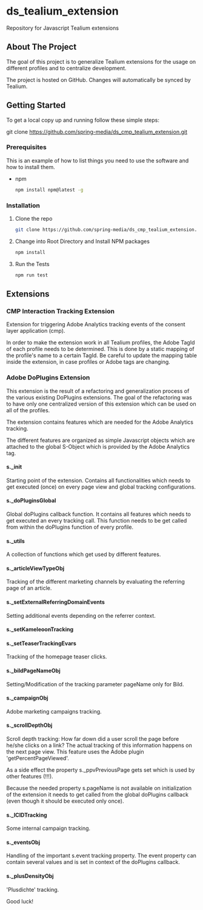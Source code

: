# ds_tealium_extension

Repository for Javascript Tealium extensions

## About The Project

The goal of this project is to generalize Tealium extensions for the usage on different profiles and to centralize
development.

The project is hosted on GitHub. Changes will automatically be synced by Tealium.

<!-- GETTING STARTED -->

## Getting Started

To get a local copy up and running follow these simple steps:

git clone https://github.com/spring-media/ds_cmp_tealium_extension.git

### Prerequisites

This is an example of how to list things you need to use the software and how to install them.

* npm
  ```sh
  npm install npm@latest -g
  ```

### Installation

1. Clone the repo
   ```sh
   git clone https://github.com/spring-media/ds_cmp_tealium_extension.git
   ```
2. Change into Root Directory and Install NPM packages
   ```sh
   npm install
   ```
3. Run the Tests

   ```sh
   npm run test
   ```

## Extensions

### CMP Interaction Tracking Extension

Extension for triggering Adobe Analytics tracking events of the consent layer application (cmp).

In order to make the extension work in all Tealium profiles, the Adobe TagId of each profile needs to be determined.
This is done by a static mapping of the profile's name to a certain TagId. Be careful to update the mapping table inside
the extension, in case profiles or Adobe tags are changing.


### Adobe DoPlugins Extension

This extension is the result of a refactoring and generalization process of the various existing DoPlugins extensions.
The goal of the refactoring was to have only one centralized version of this extension which can be used on all of the profiles.

The extension contains features which are needed for the Adobe Analytics tracking.

The different features are organized as simple Javascript objects which are attached to the global S-Object which 
is provided by the Adobe Analytics tag.

#### s._init
Starting point of the extension. Contains all functionalities which needs to get executed (once) on every page view
and global tracking configurations.

#### s._doPluginsGlobal
Global doPlugins callback function. It contains all features which needs to get executed an every tracking call. This
function needs to be get called from within the doPlugins function of every profile.

#### s._utils
A collection of functions which get used by different features. 

#### s._articleViewTypeObj
Tracking of the different marketing channels by evaluating the referring page of an article.

#### s._setExternalReferringDomainEvents
Setting additional events depending on the referrer context.

#### s._setKameleoonTracking

#### s._setTeaserTrackingEvars
Tracking of the homepage teaser clicks.

#### s._bildPageNameObj
Setting/Modification of the tracking parameter pageName only for Bild.

#### s._campaignObj
Adobe marketing campaigns tracking.

#### s._scrollDepthObj
Scroll depth tracking: How far down did a user scroll the page before he/she clicks on a link?
The actual tracking of this information happens on the next page view. This feature uses the Adobe plugin 'getPercentPageViewed'.

As a side effect the property s._ppvPreviousPage gets set which is used by other features (!!!).

Because the needed property s.pageName is not available on initialization of the extension it needs to get called from
the global doPlugins callback (even though it should be executed only once). 

#### s._ICIDTracking
Some internal campaign tracking.

#### s._eventsObj
Handling of the important s.event tracking property. The event property can contain several values and is set in
context of the doPlugins callback.

#### s._plusDensityObj
'Plusdichte' tracking. 

Good luck!